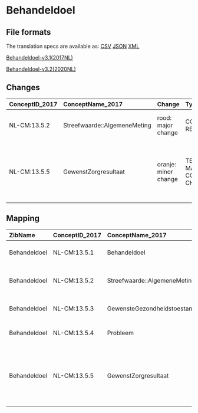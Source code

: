 # Behandeldoel
## File formats

The translation specs are available as: 
[CSV](../csv/Behandeldoel.csv) [JSON](../json/Behandeldoel.json) [XML](../xml/Behandeldoel.xml)



[Behandeldoel-v3.1(2017NL)](https://zibs.nl/wiki/Behandeldoel-v3.1(2017NL))

[Behandeldoel-v3.2(2020NL)](https://zibs.nl/wiki/Behandeldoel-v3.2(2020NL))









## Changes

| ConceptID_2017   | ConceptName_2017             | Change               | TypeChange                         | Impact_heen   | TRANSLATIE_spec_heen                                                                                                                        | Impact_terug   | TRANSLATIE_spec_terug                                                                                                                       | Omschrijving                                   |
|:-----------------|:-----------------------------|:---------------------|:-----------------------------------|:--------------|:--------------------------------------------------------------------------------------------------------------------------------------------|:---------------|:--------------------------------------------------------------------------------------------------------------------------------------------|:-----------------------------------------------|
| NL-CM:13.5.2     | Streefwaarde::AlgemeneMeting | rood: major change   | CONCEPT REMOVED                    | High          | IF source <> [blank] THEN source -> target=[non-zib item]                                                                                   | Low            |                                                                                                                                             | referentie naar zib AlgemeneMeting verwijderd. |
| NL-CM:13.5.5     | GewenstZorgresultaat         | oranje: minor change | TERMINOLOGY MAPPING CONCEPT CHANGE | Medium        | SCT DefintionCode [27574-3 Skilled nursing treatment plan Progress note and attainment of goals (narrative)] -> [423100009 Results section] | Medium         | SCT DefintionCode [423100009 Results section] -> [27574-3 Skilled nursing treatment plan Progress note and attainment of goals (narrative)] | SNOMED CT DefintionCode concept aangepast      |

## Mapping

| ZibName      | ConceptID_2017   | ConceptName_2017                                        | Codelists_2017   | Change                  | ConceptID_2020   | ConceptName_2020                                        | Codelists_2020   | Bits     | Omschrijving                                   | TypeChange                         | Impact_heen   | TRANSLATIE_spec_heen                                                                                                                        | Impact_terug   | TRANSLATIE_spec_terug                                                                                                                       |
|:-------------|:-----------------|:--------------------------------------------------------|:-----------------|:------------------------|:-----------------|:--------------------------------------------------------|:-----------------|:---------|:-----------------------------------------------|:-----------------------------------|:--------------|:--------------------------------------------------------------------------------------------------------------------------------------------|:---------------|:--------------------------------------------------------------------------------------------------------------------------------------------|
| Behandeldoel | NL-CM:13.5.1     | Behandeldoel                                            |                  | groen: geen wijzigingen | NL-CM:13.5.1     | Behandeldoel                                            |                  |          |                                                |                                    |               |                                                                                                                                             |                |                                                                                                                                             |
| Behandeldoel | NL-CM:13.5.2     | Streefwaarde::AlgemeneMeting                            |                  | rood: major change      | NL-CM:13.5.2     | **concept verwijderd in 2020**                          |                  | ZIB-1174 | referentie naar zib AlgemeneMeting verwijderd. | CONCEPT REMOVED                    | High          | IF source <> [blank] THEN source -> target=[non-zib item]                                                                                   | Low            |                                                                                                                                             |
| Behandeldoel | NL-CM:13.5.3     | GewensteGezondheidstoestand::FunctioneleOfMentaleStatus |                  | groen: geen wijzigingen | NL-CM:13.5.3     | GewensteGezondheidstoestand::FunctioneleOfMentaleStatus |                  |          |                                                |                                    |               |                                                                                                                                             |                |                                                                                                                                             |
| Behandeldoel | NL-CM:13.5.4     | Probleem                                                |                  | groen: geen wijzigingen | NL-CM:13.5.4     | Probleem                                                |                  |          |                                                |                                    |               |                                                                                                                                             |                |                                                                                                                                             |
| Behandeldoel | NL-CM:13.5.5     | GewenstZorgresultaat                                    |                  | oranje: minor change    | NL-CM:13.5.5     | GewenstZorgresultaat                                    |                  | ZIB-1174 | SNOMED CT DefintionCode concept aangepast      | TERMINOLOGY MAPPING CONCEPT CHANGE | Medium        | SCT DefintionCode [27574-3 Skilled nursing treatment plan Progress note and attainment of goals (narrative)] -> [423100009 Results section] | Medium         | SCT DefintionCode [423100009 Results section] -> [27574-3 Skilled nursing treatment plan Progress note and attainment of goals (narrative)] |

